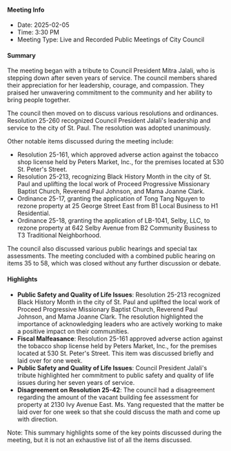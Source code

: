 #### Meeting Info
* Date: 2025-02-05
* Time: 3:30 PM
* Meeting Type: Live and Recorded Public Meetings of City Council

#### Summary
The meeting began with a tribute to Council President Mitra Jalali, who is stepping down after seven years of service. The council members shared their appreciation for her leadership, courage, and compassion. They praised her unwavering commitment to the community and her ability to bring people together.

The council then moved on to discuss various resolutions and ordinances. Resolution 25-260 recognized Council President Jalali's leadership and service to the city of St. Paul. The resolution was adopted unanimously.

Other notable items discussed during the meeting include:

* Resolution 25-161, which approved adverse action against the tobacco shop license held by Peters Market, Inc., for the premises located at 530 St. Peter's Street.
* Resolution 25-213, recognizing Black History Month in the city of St. Paul and uplifting the local work of Proceed Progressive Missionary Baptist Church, Reverend Paul Johnson, and Mama Joanne Clark.
* Ordinance 25-17, granting the application of Tong Tang Nguyen to rezone property at 25 George Street East from B1 Local Business to H1 Residential.
* Ordinance 25-18, granting the application of LB-1041, Selby, LLC, to rezone property at 642 Selby Avenue from B2 Community Business to T3 Traditional Neighborhood.

The council also discussed various public hearings and special tax assessments. The meeting concluded with a combined public hearing on items 35 to 58, which was closed without any further discussion or debate.

#### Highlights

* **Public Safety and Quality of Life Issues**: Resolution 25-213 recognized Black History Month in the city of St. Paul and uplifted the local work of Proceed Progressive Missionary Baptist Church, Reverend Paul Johnson, and Mama Joanne Clark. The resolution highlighted the importance of acknowledging leaders who are actively working to make a positive impact on their communities.
* **Fiscal Malfeasance**: Resolution 25-161 approved adverse action against the tobacco shop license held by Peters Market, Inc., for the premises located at 530 St. Peter's Street. This item was discussed briefly and laid over for one week.
* **Public Safety and Quality of Life Issues**: Council President Jalali's tribute highlighted her commitment to public safety and quality of life issues during her seven years of service.
* **Disagreement on Resolution 25-42**: The council had a disagreement regarding the amount of the vacant building fee assessment for property at 2130 Ivy Avenue East. Ms. Yang requested that the matter be laid over for one week so that she could discuss the math and come up with direction.

Note: This summary highlights some of the key points discussed during the meeting, but it is not an exhaustive list of all the items discussed.

